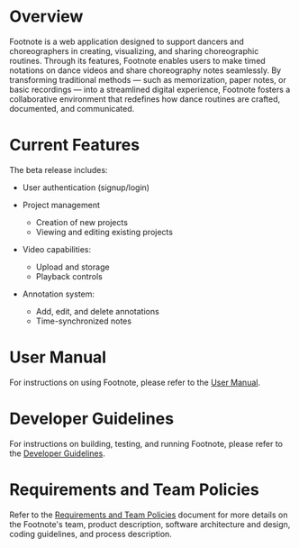# Overview

Footnote is a web application designed to support dancers and choreographers in creating, visualizing, and sharing choreographic routines. Through its features, Footnote enables users to make timed notations on dance videos and share choreography notes seamlessly. By transforming traditional methods — such as memorization, paper notes, or basic recordings — into a streamlined digital experience, Footnote fosters a collaborative environment that redefines how dance routines are crafted, documented, and communicated.

# Current Features

The beta release includes:

- User authentication (signup/login)
- Project management

  - Creation of new projects
  - Viewing and editing existing projects

- Video capabilities:

  - Upload and storage
  - Playback controls

- Annotation system:

  - Add, edit, and delete annotations
  - Time-synchronized notes

# User Manual

For instructions on using Footnote, please refer to the [User Manual](./UserManual.md).

# Developer Guidelines

For instructions on building, testing, and running Footnote, please refer to the [Developer Guidelines](./DeveloperGuidelines.md).

# Requirements and Team Policies

Refer to the [Requirements and Team Policies](https://docs.google.com/document/d/1fw73MHAb9oiRv_RoVpSrN8kfhBeNqfgQPtsi2UgNKbo/edit?usp=sharing) document for more details on the Footnote's team, product description, software architecture and design, coding guidelines, and process description.
